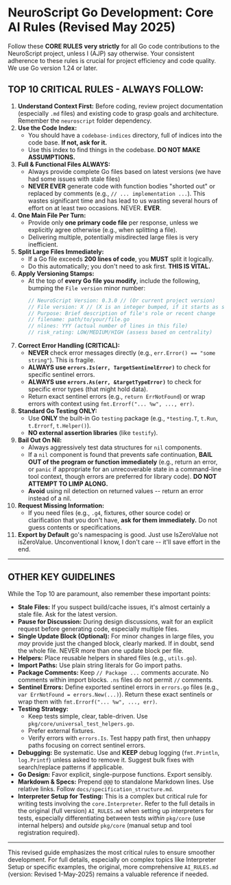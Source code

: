 # NeuroScript Go Development: Core AI Rules (Revised May 2025)

Follow these **CORE RULES** **very strictly** for all Go code contributions to the NeuroScript project, unless I (AJP) say otherwise. Your consistent adherence to these rules is crucial for project efficiency and code quality. We use Go version 1.24 or later.

## TOP 10 CRITICAL RULES - ALWAYS FOLLOW:

1.  **Understand Context First:** Before coding, review project documentation (especially `.md` files) and existing code to grasp goals and architecture. Remember the `neuroscript` folder dependency.
2.  **Use the Code Index:**
    * You should have a `codebase-indices` directory, full of indices into the code base. **If not, ask for it.**
    * Use this index to find things in the codebase. **DO NOT MAKE ASSUMPTIONS.**
3.  **Full & Functional Files ALWAYS:**
    * Always provide complete Go files based on latest versions (we have had some issues with stale files)
    * **NEVER EVER** generate code with function bodies "shorted out" or replaced by comments (e.g., `// ... implementation ...`). This wastes significant time and has lead to us wasting several hours of effort on at least two occasions. NEVER. **EVER**.
4.  **One Main File Per Turn:**
    * Provide only **one primary code file** per response, unless we explicitly agree otherwise (e.g., when splitting a file).
    * Delivering multiple, potentially misdirected large files is very inefficient.
5.  **Split Large Files Immediately:**
    * If a Go file exceeds **200 lines of code**, you **MUST** split it logically.
    * Do this automatically; you don't need to ask first. **THIS IS VITAL.**
6.  **Apply Versioning Stamps:**
    * At the top of **every Go file you modify**, include the following, bumping the `File version` minor number:
        ```go
        // NeuroScript Version: 0.3.0 // (Or current project version)
        // File version: X // (X is an integer bumped, if it starts as semantic convert to just the last number so 0.1.7 -> 8)
        // Purpose: Brief description of file's role or recent change
        // filename: path/to/your/file.go
        // nlines: YYY (actual number of lines in this file)
        // risk_rating: LOW/MEDIUM/HIGH (assess based on centrality)
        ```
7.  **Correct Error Handling (CRITICAL):**
    * **NEVER** check error messages directly (e.g., `err.Error() == "some string"`). This is fragile.
    * **ALWAYS use `errors.Is(err, TargetSentinelError)`** to check for specific sentinel errors.
    * **ALWAYS use `errors.As(err, &targetTypeError)`** to check for specific error types (that might hold data).
    * Return exact sentinel errors (e.g., `return ErrNotFound`) or wrap errors with context using `fmt.Errorf("... %w", ..., err)`.
8.  **Standard Go Testing ONLY:**
    * Use **ONLY** the built-in Go `testing` package (e.g., `*testing.T`, `t.Run`, `t.Errorf`, `t.Helper()`).
    * **NO external assertion libraries** (like `testify`).
9.  **Bail Out On Nil:**
    * Always aggressively test data structures for `nil` components.
    * If a `nil` component is found that prevents safe continuation, **BAIL OUT of the program or function immediately** (e.g., return an error, or `panic` if appropriate for an unrecoverable state in a command-line tool context, though errors are preferred for library code). **DO NOT ATTEMPT TO LIMP ALONG.**
    * **Avoid** using nil detection on returned values -- return an error instead of a nil.
10. **Request Missing Information:**
    * If you need files (e.g., `.g4`, fixtures, other source code) or clarification that you don't have, **ask for them immediately.** Do not guess contents or specifications.
11. **Export by Default** go's namespacing is good. Just use IsZeroValue not isZeroValue. Unconventional I know, I don't care -- it'll save effort in the end.
---

## OTHER KEY GUIDELINES

While the Top 10 are paramount, also remember these important points:

* **Stale Files:** If you suspect build/cache issues, it's almost certainly a stale file. Ask for the latest version.
* **Pause for Discussion:** During design discussions, wait for an explicit request before generating code, especially multiple files.
* **Single Update Block (Optional):** For minor changes in large files, you *may* provide just the changed block, clearly marked. If in doubt, send the whole file. NEVER more than one update block per file.
* **Helpers:** Place reusable helpers in shared files (e.g., `utils.go`).
* **Import Paths:** Use plain string literals for Go import paths.
* **Package Comments:** Keep `// Package ...` comments accurate. No comments within import blocks. `.ns` files do not permit `//` comments.
* **Sentinel Errors:** Define exported sentinel errors in `errors.go` files (e.g., `var ErrNotFound = errors.New(...)`). Return these exact sentinels or wrap them with `fmt.Errorf("... %w", ..., err)`.
* **Testing Strategy:**
    * Keep tests simple, clear, table-driven. Use `pkg/core/universal_test_helpers.go`.
    * Prefer external fixtures.
    * Verify errors with `errors.Is`. Test happy path first, then unhappy paths focusing on correct sentinel errors.
* **Debugging:** Be systematic. Use and **KEEP** debug logging (`fmt.Println`, `log.Printf`) unless asked to remove it. Suggest bulk fixes with search/replace patterns if applicable.
* **Go Design:** Favor explicit, single-purpose functions. Export sensibly.
* **Markdown & Specs:** Prepend `@@@` to standalone Markdown lines. Use relative links. Follow `docs/specification_structure.md`.
* **Interpreter Setup for Testing:** This is a complex but critical rule for writing tests involving the `core.Interpreter`. Refer to the full details in the original (full version) `AI_RULES.md` when setting up interpreters for tests, especially differentiating between tests *within* `pkg/core` (use internal helpers) and *outside* `pkg/core` (manual setup and tool registration required).

---

This revised guide emphasizes the most critical rules to ensure smoother development. For full details, especially on complex topics like Interpreter Setup or specific examples, the original, more comprehensive `AI_RULES.md` (version: Revised 1-May-2025) remains a valuable reference if needed.